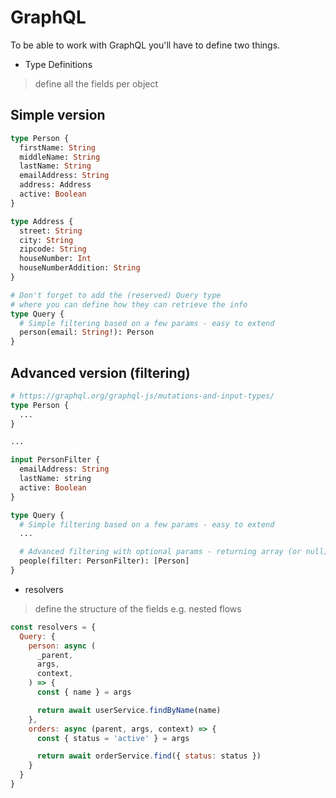 # GraphQL

To be able to work with GraphQL you'll have to define two things.
- Type Definitions
> define all the fields per object

## Simple version
```graphql
type Person {
  firstName: String
  middleName: String
  lastName: String
  emailAddress: String
  address: Address
  active: Boolean
}

type Address {
  street: String
  city: String
  zipcode: String
  houseNumber: Int
  houseNumberAddition: String
}

# Don't forget to add the (reserved) Query type
# where you can define how they can retrieve the info
type Query {
  # Simple filtering based on a few params - easy to extend
  person(email: String!): Person
}
```

## Advanced version (filtering)

```graphql
# https://graphql.org/graphql-js/mutations-and-input-types/ 
type Person {
  ...
}

...

input PersonFilter {
  emailAddress: String
  lastName: string
  active: Boolean
}

type Query {
  # Simple filtering based on a few params - easy to extend
  ...

  # Advanced filtering with optional params - returning array (or null)
  people(filter: PersonFilter): [Person]
}
```

- resolvers
> define the structure of the fields e.g. nested flows

```javascript
const resolvers = {
  Query: {
    person: async (
      _parent,
      args,
      context,
    ) => {
      const { name } = args

      return await userService.findByName(name)
    },
    orders: async (parent, args, context) => {
      const { status = 'active' } = args

      return await orderService.find({ status: status })
    }
  }
}
```
